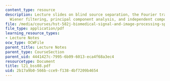 ```yaml
---
content_type: resource
description: Lecture slides on blind source separation, the Fourier transform, non-causal
  Wiener filtering, principal component analysis, and independent component analysis.
file: /media/courses/hst-582j-biomedical-signal-and-image-processing-spring-2007/2b17a9b0566bcce9f1384bf7209b4654_l21_bss08.pdf
file_type: application/pdf
learning_resource_types:
- Lecture Notes
ocw_type: OCWFile
parent_title: Lecture Notes
parent_type: CourseSection
parent_uid: 4441427c-7995-6b09-6013-eca4f68a3ec4
resourcetype: Document
title: l21_bss08.pdf
uid: 2b17a9b0-566b-cce9-f138-4bf7209b4654
---
```


